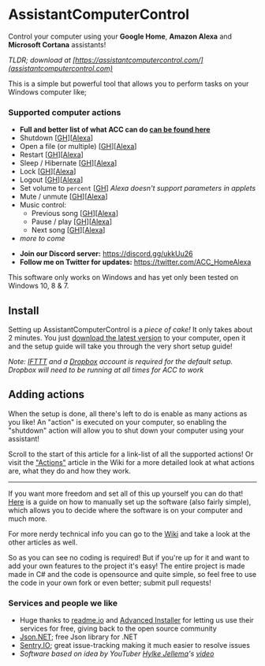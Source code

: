 # AssistantComputerControl
Control your computer using your **Google Home**, **Amazon Alexa** and **Microsoft Cortana** assistants!

_TLDR; download at [https://assistantcomputercontrol.com/](assistantcomputercontrol.com)_

This is a simple but powerful tool that allows you to perform tasks on your Windows computer like;
### Supported computer actions
* **Full and better list of what ACC can do [can be found here](https://assistantcomputercontrol.com/#what-can-it-do)**
* Shutdown [[GH](https://ifttt.com/applets/W3b7fykE-acc-shut-down-computer)][[Alexa](https://ifttt.com/applets/pCPWA7je-acc-shut-down-computer)]
* Open a file (or multiple) [[GH](https://ifttt.com/applets/Pny8DKBL-acc-open-file-example)][[Alexa](https://ifttt.com/applets/EsP6zWpe-acc-open-file-example)]
* Restart [[GH](https://ifttt.com/applets/nsvdVxZ9-acc-restart-computer)][[Alexa](https://ifttt.com/applets/kkwxdE9T-acc-restart-computer)]
* Sleep / Hibernate [[GH](https://ifttt.com/applets/mEbJCP8F-acc-sleep-computer)][[Alexa](https://ifttt.com/applets/Kagf93wH-acc-sleep-computer)]
* Lock [[GH](https://ifttt.com/applets/epbqzfCa-acc-lock-computer)][[Alexa](https://ifttt.com/applets/Gv9Ts8ip-acc-lock-computer)]
* Logout [[GH](https://ifttt.com/applets/TXr8DLHR-acc-log-out-of-your-computer)][[Alexa](https://ifttt.com/applets/QYJyc8HT-acc-log-out-of-your-computer)]
* Set volume to `percent` [[GH](https://ifttt.com/applets/scgDySn4-acc-set-computer-volume-percent)] _Alexa doesn't support parameters in applets_
* Mute / unmute [[GH](https://ifttt.com/applets/ju6VYneQ-acc-toggle-mute-on-computer)][[Alexa](https://ifttt.com/applets/UZT7hv9a-acc-toggle-mute-on-computer)]
* Music control:
  * Previous song [[GH](https://ifttt.com/applets/qCJL4d9i-acc-play-previous-song-on-computer)][[Alexa](https://ifttt.com/applets/FACuUJKj-acc-play-previous-song-on-computer)]
  * Pause / play [[GH](https://ifttt.com/applets/Wt2uXyAi-acc-play-pause-music-on-computer)][[Alexa](https://ifttt.com/applets/G7ZpsDWM-acc-play-pause-music-on-computer)]
  * Next song [[GH](https://ifttt.com/applets/urhc2Ug8-acc-play-next-song-on-computer)][[Alexa](https://ifttt.com/applets/hq7nxkf3-acc-play-next-song-on-computer)]
* _more to come_

- **Join our Discord server:** https://discord.gg/ukkUu26
- **Follow me on Twitter for updates:** https://twitter.com/ACC_HomeAlexa

This software only works on Windows and has yet only been tested on Windows 10, 8 & 7.

## Install
Setting up AssistantComputerControl is a _piece of cake!_ It only takes about 2 minutes. You just [download the latest version](https://assistantcomputercontrol.com/) to your computer, open it and the setup guide will take you through the very short setup guide!

_Note: [IFTTT](https://ifttt.com/) and a [Dropbox](https://www.dropbox.com/) account is required for the default setup. Dropbox will need to be running at all times for ACC to work_

## Adding actions
When the setup is done, all there's left to do is enable as many actions as you like! An "action" is executed on your computer, so enabling the "shutdown" action will allow you to shut down your computer using your assistant!

Scroll to the start of this article for a link-list of all the supported actions!
Or visit the ["Actions"](https://acc.readme.io/docs/actions) article in the Wiki for a more detailed look at what actions are, what they do and how they work.

---

If you want more freedom and set all of this up yourself you can do that! [Here](hhttps://acc.readme.io/docs/application-advanced-settings-expert-setup) is a guide on how to manually set up the software (also fairly simple), which allows you to decide where the software is on your computer and much more.

For more nerdy technical info you can go to the [Wiki](https://acc.readme.io/docs/) and take a look at the other articles as well.

So as you can see no coding is required! But if you're up for it and want to add your own features to the project it's easy! The entire project is made made in C# and the code is opensource and quite simple, so feel free to use the code in your own fork or even better; submit pull requests!

### Services and people we like
* Huge thanks to [readme.io](https://readme.io/) and [Advanced Installer](https://www.advancedinstaller.com/) for letting us use their services for free, giving back to the open source community
* [Json.NET](https://www.newtonsoft.com/json); free Json library for .NET
* [Sentry.IO](https://sentry.io/welcome/); great issue-tracking making it much easier to resolve issues
* _Software based on idea by YouTuber [Hylke Jellema](https://www.youtube.com/user/hylke101)'s [video](https://www.youtube.com/watch?v=gOt1IyEAIxA)_
